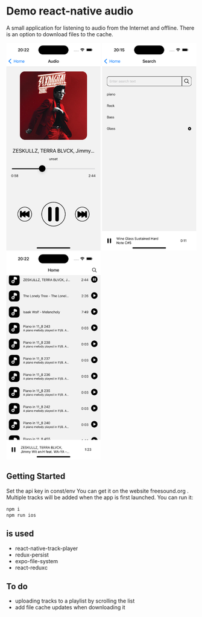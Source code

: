 # Demo react-native audio
A small application for listening to audio from the Internet and offline. There is an option to download files to the cache.

![image home](./src/assets/screen/1.png)
![image search](./src/assets/screen/2.png)
![image plat list](./src/assets/screen/3.png)
## Getting Started
Set the api key in const/env
You can get it on the website freesound.org . Multiple tracks will be added when the app is first launched.
You can run it:
```
npm i
npm run ios
```
## is used
- react-native-track-player
- redux-persist
- expo-file-system
- react-reduxс

## To do
- uploading tracks to a playlist by scrolling the list
- add file cache updates when downloading it

<style type="text/css">
    img {
        width: 250px;
        height: 550px
    }
</style>